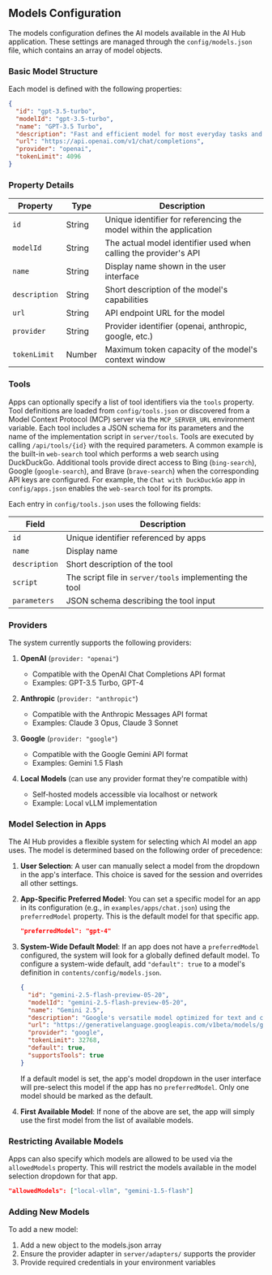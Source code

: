 ## Models Configuration

The models configuration defines the AI models available in the AI Hub application. These settings are managed through the `config/models.json` file, which contains an array of model objects.

### Basic Model Structure

Each model is defined with the following properties:

```json
{
  "id": "gpt-3.5-turbo",
  "modelId": "gpt-3.5-turbo",
  "name": "GPT-3.5 Turbo",
  "description": "Fast and efficient model for most everyday tasks and conversations",
  "url": "https://api.openai.com/v1/chat/completions",
  "provider": "openai",
  "tokenLimit": 4096
}
```

### Property Details

| Property | Type | Description |
|----------|------|-------------|
| `id` | String | Unique identifier for referencing the model within the application |
| `modelId` | String | The actual model identifier used when calling the provider's API |
| `name` | String | Display name shown in the user interface |
| `description` | String | Short description of the model's capabilities |
| `url` | String | API endpoint URL for the model |
| `provider` | String | Provider identifier (openai, anthropic, google, etc.) |
| `tokenLimit` | Number | Maximum token capacity of the model's context window |

### Tools

Apps can optionally specify a list of tool identifiers via the `tools` property.
Tool definitions are loaded from `config/tools.json` or discovered from a Model Context Protocol (MCP) server via the `MCP_SERVER_URL` environment variable. Each tool includes a JSON schema for its parameters and the name of the implementation script in `server/tools`. Tools are executed by calling `/api/tools/{id}` with the required parameters. A common example is the built-in `web-search` tool which performs a web search using DuckDuckGo. Additional tools provide direct access to Bing (`bing-search`), Google (`google-search`), and Brave (`brave-search`) when the corresponding API keys are configured.
For example, the `Chat with DuckDuckGo` app in `config/apps.json` enables the `web-search` tool for its prompts.

Each entry in `config/tools.json` uses the following fields:

| Field | Description |
|-------|-------------|
| `id` | Unique identifier referenced by apps |
| `name` | Display name |
| `description` | Short description of the tool |
| `script` | The script file in `server/tools` implementing the tool |
| `parameters` | JSON schema describing the tool input |

### Providers

The system currently supports the following providers:

1. **OpenAI** (`provider: "openai"`)
   - Compatible with the OpenAI Chat Completions API format
   - Examples: GPT-3.5 Turbo, GPT-4

2. **Anthropic** (`provider: "anthropic"`)
   - Compatible with the Anthropic Messages API format
   - Examples: Claude 3 Opus, Claude 3 Sonnet

3. **Google** (`provider: "google"`)
   - Compatible with the Google Gemini API format
   - Examples: Gemini 1.5 Flash

4. **Local Models** (can use any provider format they're compatible with)
   - Self-hosted models accessible via localhost or network
   - Example: Local vLLM implementation

### Model Selection in Apps

The AI Hub provides a flexible system for selecting which AI model an app uses. The model is determined based on the following order of precedence:

1.  **User Selection**: A user can manually select a model from the dropdown in the app's interface. This choice is saved for the session and overrides all other settings.

2.  **App-Specific Preferred Model**: You can set a specific model for an app in its configuration (e.g., in `examples/apps/chat.json`) using the `preferredModel` property. This is the default model for that specific app.

    ```json
    "preferredModel": "gpt-4"
    ```

3.  **System-Wide Default Model**: If an app does not have a `preferredModel` configured, the system will look for a globally defined default model. To configure a system-wide default, add `"default": true` to a model's definition in `contents/config/models.json`.

    ```json
    {
      "id": "gemini-2.5-flash-preview-05-20",
      "modelId": "gemini-2.5-flash-preview-05-20",
      "name": "Gemini 2.5",
      "description": "Google's versatile model optimized for text and code tasks",
      "url": "https://generativelanguage.googleapis.com/v1beta/models/gemini-2.5-flash-preview-05-20:streamGenerateContent",
      "provider": "google",
      "tokenLimit": 32768,
      "default": true,
      "supportsTools": true
    }
    ```
    If a default model is set, the app's model dropdown in the user interface will pre-select this model if the app has no `preferredModel`. Only one model should be marked as the default.

4.  **First Available Model**: If none of the above are set, the app will simply use the first model from the list of available models.

### Restricting Available Models

Apps can also specify which models are allowed to be used via the `allowedModels` property. This will restrict the models available in the model selection dropdown for that app.

```json
"allowedModels": ["local-vllm", "gemini-1.5-flash"]
```

### Adding New Models

To add a new model:

1. Add a new object to the models.json array
2. Ensure the provider adapter in `server/adapters/` supports the provider
3. Provide required credentials in your environment variables

